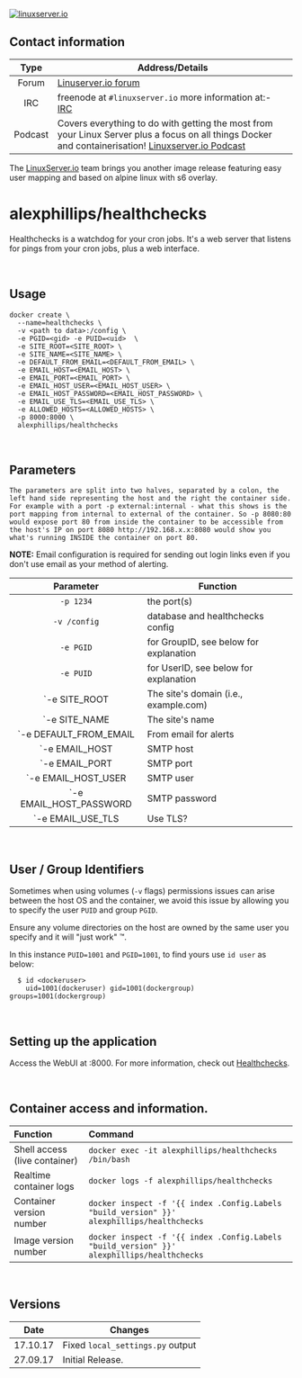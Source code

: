 [linuxserverurl]: https://linuxserver.io
[forumurl]: https://forum.linuxserver.io
[ircurl]: https://www.linuxserver.io/irc/
[podcasturl]: https://www.linuxserver.io/podcast/
[appurl]: www.example.com
[hub]: https://hub.docker.com/r/example/example/


[![linuxserver.io](https://raw.githubusercontent.com/linuxserver/docker-templates/master/linuxserver.io/img/linuxserver_medium.png?v=4&s=4000)][linuxserverurl]


## Contact information

| Type | Address/Details |
| :---: | --- |
| Forum | [Linuserver.io forum][forumurl] |
| IRC | freenode at `#linuxserver.io` more information at:- [IRC][ircurl]
| Podcast | Covers everything to do with getting the most from your Linux Server plus a focus on all things Docker and containerisation! [Linuxserver.io Podcast][podcasturl] |


The [LinuxServer.io][linuxserverurl] team brings you another image release featuring easy user mapping and based on alpine linux with s6 overlay.

# alexphillips/healthchecks

Healthchecks is a watchdog for your cron jobs. It's a web server that listens for pings from your cron jobs, plus a web interface.

&nbsp;

## Usage

```
docker create \
  --name=healthchecks \
  -v <path to data>:/config \
  -e PGID=<gid> -e PUID=<uid>  \
  -e SITE_ROOT=<SITE_ROOT> \
  -e SITE_NAME=<SITE_NAME> \
  -e DEFAULT_FROM_EMAIL=<DEFAULT_FROM_EMAIL> \
  -e EMAIL_HOST=<EMAIL_HOST> \
  -e EMAIL_PORT=<EMAIL_PORT> \
  -e EMAIL_HOST_USER=<EMAIL_HOST_USER> \
  -e EMAIL_HOST_PASSWORD=<EMAIL_HOST_PASSWORD> \
  -e EMAIL_USE_TLS=<EMAIL_USE_TLS> \
  -e ALLOWED_HOSTS=<ALLOWED_HOSTS> \
  -p 8000:8000 \
  alexphillips/healthchecks
```

&nbsp;

## Parameters

`The parameters are split into two halves, separated by a colon, the left hand side representing the host and the right the container side.
For example with a port -p external:internal - what this shows is the port mapping from internal to external of the container.
So -p 8080:80 would expose port 80 from inside the container to be accessible from the host's IP on port 8080
http://192.168.x.x:8080 would show you what's running INSIDE the container on port 80.`

**NOTE:** Email configuration is required for sending out login links even if you don't use email as your method of alerting.

| Parameter | Function |
| :---: | --- |
| `-p 1234` | the port(s) |
| `-v /config` | database and healthchecks config |
| `-e PGID` | for GroupID, see below for explanation |
| `-e PUID` | for UserID, see below for explanation |
| `-e SITE_ROOT | The site's domain (i.e., example.com) |
| `-e SITE_NAME | The site's name |
| `-e DEFAULT_FROM_EMAIL | From email for alerts |
| `-e EMAIL_HOST | SMTP host |
| `-e EMAIL_PORT | SMTP port |
| `-e EMAIL_HOST_USER | SMTP user |
| `-e EMAIL_HOST_PASSWORD | SMTP password |
| `-e EMAIL_USE_TLS | Use TLS? |

&nbsp;

## User / Group Identifiers

Sometimes when using volumes (`-v` flags) permissions issues can arise between the host OS and the container, we avoid this issue by allowing you to specify the user `PUID` and group `PGID`.

Ensure any volume directories on the host are owned by the same user you specify and it will "just work" &trade;.

In this instance `PUID=1001` and `PGID=1001`, to find yours use `id user` as below:

```
  $ id <dockeruser>
    uid=1001(dockeruser) gid=1001(dockergroup) groups=1001(dockergroup)
```

&nbsp;

## Setting up the application

Access the WebUI at <your-ip>:8000. For more information, check out [Healthchecks](https://github.com/healthchecks/healthchecks).


&nbsp;

## Container access and information.

| Function | Command |
| :--- | :--- |
| Shell access (live container) | `docker exec -it alexphillips/healthchecks /bin/bash` |
| Realtime container logs | `docker logs -f alexphillips/healthchecks` |
| Container version number | `docker inspect -f '{{ index .Config.Labels "build_version" }}' alexphillips/healthchecks` |
| Image version number |  `docker inspect -f '{{ index .Config.Labels "build_version" }}' alexphillips/healthchecks` |

&nbsp;

## Versions

|  Date | Changes |
| :---: | --- |
| 17.10.17 |  Fixed `local_settings.py` output |
| 27.09.17 |  Initial Release. |
